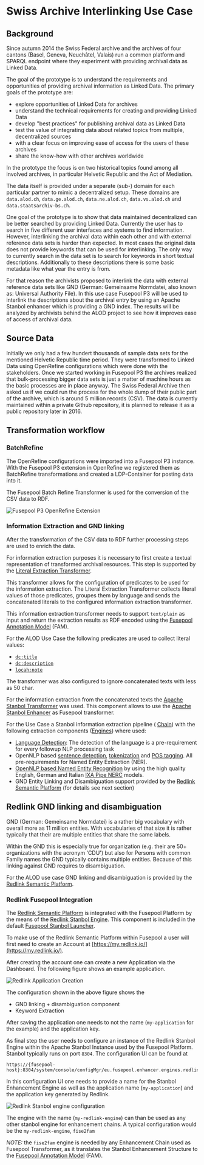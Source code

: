 # Swiss Archive Interlinking Use Case

## Background

Since autumn 2014 the Swiss Federal archive and the archives of four cantons 
(Basel, Geneva, Neuchâtel, Valais) run a common platform and SPARQL endpoint where they experiment with providing archival data as Linked Data.

The goal of the prototype is to understand the requirements and opportunities of providing archival information as Linked Data. The primary goals of the prototype are:

* explore opportunities of Linked Data for archives
* understand the technical requirements for creating and providing Linked Data
* develop "best practices" for publishing archival data as Linked Data
* test the value of integrating data about related topics from multiple, decentralized sources
* with a clear focus on improving ease of access for the users of these archives
* share the know-how with other archives worldwide

In the prototype the focus is on two historical topics found among all involved archives, in particular Helvetic Republic and the Act of Mediation.

The data itself is provided under a separate (sub-) domain for each particular partner to mimic a decentralized setup. These domains are `data.alod.ch`, `data.ge.alod.ch`, `data.ne.alod.ch`, `data.vs.alod.ch` and `data.staatsarchiv-bs.ch`.

One goal of the prototype is to show that data maintained decentralized can be better searched by providing Linked Data. Currently the user has to search in five different user interfaces and systems to find information. However, interlinking the archival data within each other and with external reference data sets is harder than expected. In most cases the original data does not provide keywords that can be used for interlinking. The only way to currently search in the data set is to search for keywords in short textual descriptions. Additionally to these descriptions there is some basic metadata like what year the entry is from.

For that reason the archivists proposed to interlink the data with external reference data sets like GND (German: Gemeinsame Normdatei, also known as: Universal Authority File). In this use case Fusepool P3 will be used to interlink the descriptions about the archival entry by using an Apache Stanbol enhancer which is providing a GND index. The results will be analyzed by archivists behind the ALOD project to see how it improves ease of access of 
archival data.

## Source Data

Initially we only had a few hundert thousands of sample data sets for the mentioned Helvetic Republic time period. They were transformed to Linked Data using OpenRefine configurations which were done with the stakeholders. Once we started working in Fusepool P3 the archives realized that bulk-processing bigger data sets is just a matter of machine hours as the basic processes are in place anyway. The Swiss Federal Archive then asked us if we could run the process for the whole dump of their public part of the archive, which is around 5 million records (CSV). The data is currently maintained within a private Github repository, it is planned to release it as a public repository later in 2016.

## Transformation workflow

### BatchRefine

The OpenRefine configurations were imported into a Fusepool P3 instance. With the Fusepool P3 extension in OpenRefine we registered them as BatchRefine transformations and created a LDP-Container for posting data into it.

The Fusepool Batch Refine Transformer is used for the conversion of the CSV data to RDF. 

![Fusepool P3 OpenRefine Extension](fusepool-p3-alod-bar-openrefine.png)

### Information Extraction and GND linking

After the transformation of the CSV data to RDF further processing steps are used to enrich the data. 

For information extraction purposes it is necessary to first create a textual representation of transformed archival resources. This step is supported by the [Literal Extraction Transformer](https://github.com/fusepoolP3/p3-literal-extraction-transformer). 

This transformer allows for the configuration of predicates to be used for the information extraction. The Literal Extraction Transformer collects literal values of those predicates, groupes them by language and sends the concatenated literals to the configured information extraction transformer.

This information extraction transformer needs to support `text/plain` as input and return the extraction results as RDF encoded using the [Fusepool Annotation Model](https://github.com/fusepoolP3/overall-architecture/blob/master/wp3/fp-anno-model/fp-anno-model.md) 
(FAM). 

For the ALOD Use Case the following predicates are used to collect literal values:

* [`dc:title`](http://purl.org/dc/elements/1.1/title)
* [`dc:description`](http://purl.org/dc/elements/1.1/description)
* [`locah:note`](http://data.archiveshub.ac.uk/def/note)

The transformer was also configured to ignore concatenated texts with less as 50 char.

For the information extraction from the concatenated texts the 
[Apache Stanbol Transformer](https://github.com/fusepoolP3/p3-stanbol-enhancer-adapter/tree/master/service) was used. This component allows to use the [Apache Stanbol Enhancer](http://stanbol.apache.org/docs/trunk/components/enhancer/) as Fusepool transformer.

For the Use Case a Stanbol information extraction pipeline (
[Chain](http://stanbol.apache.org/docs/trunk/components/enhancer/chains/)) with the following extraction components ([Engines](http://stanbol.apache.org/docs/trunk/components/enhancer/engines/)) where used:

* [Language Detection](http://stanbol.apache.org/docs/trunk/components/enhancer/engines/langdetectengine):
The detection of the language is a pre-requirement for every followup NLP processing task
* OpenNLP based [sentence detection](http://stanbol.apache.org/docs/trunk/components/enhancer/engines/opennlpsentence), 
[tokenization](http://stanbol.apache.org/docs/trunk/components/enhancer/engines/opennlptokenizer) and 
[POS tagging](http://stanbol.apache.org/docs/trunk/components/enhancer/engines/opennlppos). All
pre-requirements for Named Entity Extraction (NER).
* [OpenNLP based Named Entity Recognition](https://stanbol.apache.org/docs/trunk/components/enhancer/engines/opennlpcustomner) 
by using the high quality English, German and Italian [IXA Pipe NERC](https://github.com/ixa-ehu/ixa-pipe-nerc/) models.
* GND Entity Linking and Disambiguation support provided by the [Redlink Semantic Platform](http://redlink.co/semantic-platform/)
(for details see next section)

## Redlink GND linking and disambiguation

GND (German: Gemeinsame Normdatei) is a rather big vocabulary with overall more as 11 million entities.
With vocabularies of that size it is rather typically that their are multiple entities that share the same labels.

Within the GND this is especially true for organization (e.g. their are 50+ organizations with the acronym 'CDU') but also for Persons with common Family names the GND typically contains multiple entities. Because of this linking against GND requires to disambiguation.

For the ALOD use case GND linking and disambiguation is provided by the 
[Redlink Semantic Platform](http://redlink.co/semantic-platform/). 

### Redlink Fusepool Integration

The [Redlink Semantic Platform](http://redlink.co/semantic-platform/) is integrated with the Fusepool Platform by the means of the [Redlink Stanbol Engine](https://github.com/fusepoolP3/p3-stanbol-engine-redlink). This
component is included in the default [Fusepool Stanbol Launcher](https://github.com/fusepoolP3/p3-stanbol-launcher/releases).

To make use of the Redlink Semantic Platform within Fusepool a user will first need to create an Account at [https://my.redlink.io/](https://my.redlink.io/).

After creating the account one can create a new Application via the Dashboard. The following figure shows an example application.

![Redlink Application Creation](fusepool-p3-alod-redlink-app-creation.png)

The configuration shown in the above figure shows the 

* GND linking + disambiguation component
* Keyword Extraction

After saving the application one needs to not the name (`my-application` for the example) and the application key.

As final step the user needs to configure an instance of the Redlink Stanbol Engine within the Apache Stanbol Instance used by the Fusepool Platform. Stanbol typically runs on port `8304`. The configuration UI can be found at

    https://{fusepool-host}:8304/system/console/configMgr/eu.fusepool.enhancer.engines.redlink.RedlinkEngine        

In this configuration UI one needs to provide a name for the Stanbol Enhancement Engine as well as the application name (`my-application`) and the application key generated by Redlink.

![Redlink Stanbol engine configuration](fusepool-p3-alod-redlink-stanbol-config.png)

The engine with the name (`my-redlink-engine`) can than be used as any other stanbol engine for enhancement chains. A typical configuration would be the `my-redlink-engine`, `fise2fam` 

_NOTE:_ the `fise2fam` engine is needed by any Enhancement Chain used as Fusepool Transformer, as it translates the Stanbol Enhancement Structure to the [Fusepool Annotation Model](https://github.com/fusepoolP3/overall-architecture/blob/master/wp3/fp-anno-model/fp-anno-model.md) (FAM).






 